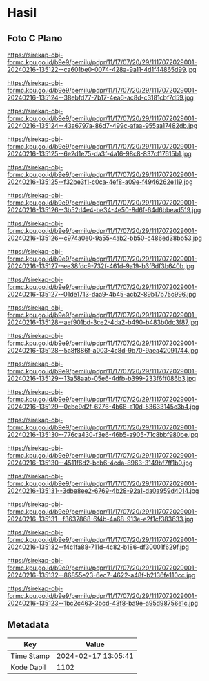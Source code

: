 # Hasil

## Foto C Plano

https://sirekap-obj-formc.kpu.go.id/b9e9/pemilu/pdpr/11/17/07/20/29/1117072029001-20240216-135122--ca601be0-0074-428a-9a11-4d1f44865d99.jpg

https://sirekap-obj-formc.kpu.go.id/b9e9/pemilu/pdpr/11/17/07/20/29/1117072029001-20240216-135124--38ebfd77-7b17-4ea6-ac8d-c3181cbf7d59.jpg

https://sirekap-obj-formc.kpu.go.id/b9e9/pemilu/pdpr/11/17/07/20/29/1117072029001-20240216-135124--43a6797a-86d7-499c-afaa-955aa17482db.jpg

https://sirekap-obj-formc.kpu.go.id/b9e9/pemilu/pdpr/11/17/07/20/29/1117072029001-20240216-135125--6e2d1e75-da3f-4a16-98c8-837cf17615b1.jpg

https://sirekap-obj-formc.kpu.go.id/b9e9/pemilu/pdpr/11/17/07/20/29/1117072029001-20240216-135125--f32be3f1-c0ca-4ef8-a09e-f4946262e119.jpg

https://sirekap-obj-formc.kpu.go.id/b9e9/pemilu/pdpr/11/17/07/20/29/1117072029001-20240216-135126--3b52d4e4-be34-4e50-8d6f-64d6bbead519.jpg

https://sirekap-obj-formc.kpu.go.id/b9e9/pemilu/pdpr/11/17/07/20/29/1117072029001-20240216-135126--c974a0e0-9a55-4ab2-bb50-c486ed38bb53.jpg

https://sirekap-obj-formc.kpu.go.id/b9e9/pemilu/pdpr/11/17/07/20/29/1117072029001-20240216-135127--ee38fdc9-732f-461d-9a19-b3f6df3b640b.jpg

https://sirekap-obj-formc.kpu.go.id/b9e9/pemilu/pdpr/11/17/07/20/29/1117072029001-20240216-135127--01de1713-daa9-4b45-acb2-89b17b75c996.jpg

https://sirekap-obj-formc.kpu.go.id/b9e9/pemilu/pdpr/11/17/07/20/29/1117072029001-20240216-135128--aef901bd-3ce2-4da2-b490-b483b0dc3f87.jpg

https://sirekap-obj-formc.kpu.go.id/b9e9/pemilu/pdpr/11/17/07/20/29/1117072029001-20240216-135128--5a8f886f-a003-4c8d-9b70-9aea42091744.jpg

https://sirekap-obj-formc.kpu.go.id/b9e9/pemilu/pdpr/11/17/07/20/29/1117072029001-20240216-135129--13a58aab-05e6-4dfb-b399-233f6ff086b3.jpg

https://sirekap-obj-formc.kpu.go.id/b9e9/pemilu/pdpr/11/17/07/20/29/1117072029001-20240216-135129--0cbe9d2f-6276-4b68-a10d-53633145c3b4.jpg

https://sirekap-obj-formc.kpu.go.id/b9e9/pemilu/pdpr/11/17/07/20/29/1117072029001-20240216-135130--776ca430-f3e6-46b5-a905-71c8bbf980be.jpg

https://sirekap-obj-formc.kpu.go.id/b9e9/pemilu/pdpr/11/17/07/20/29/1117072029001-20240216-135130--4511f6d2-bcb6-4cda-8963-3149bf7ff1b0.jpg

https://sirekap-obj-formc.kpu.go.id/b9e9/pemilu/pdpr/11/17/07/20/29/1117072029001-20240216-135131--3dbe8ee2-6769-4b28-92a1-da0a959d4014.jpg

https://sirekap-obj-formc.kpu.go.id/b9e9/pemilu/pdpr/11/17/07/20/29/1117072029001-20240216-135131--f3637868-6f4b-4a68-913e-e2f1cf383633.jpg

https://sirekap-obj-formc.kpu.go.id/b9e9/pemilu/pdpr/11/17/07/20/29/1117072029001-20240216-135132--f4c1fa88-711d-4c82-b186-df30001f629f.jpg

https://sirekap-obj-formc.kpu.go.id/b9e9/pemilu/pdpr/11/17/07/20/29/1117072029001-20240216-135132--86855e23-6ec7-4622-a48f-b2136fe110cc.jpg

https://sirekap-obj-formc.kpu.go.id/b9e9/pemilu/pdpr/11/17/07/20/29/1117072029001-20240216-135123--1bc2c463-3bcd-43f8-ba9e-a95d98756e1c.jpg


## Metadata

| Key        | Value               |
| ---------- | ------------------- |
| Time Stamp | 2024-02-17 13:05:41 |
| Kode Dapil | 1102                |



